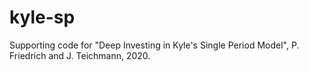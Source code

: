 # kyle-sp
Supporting code for "Deep Investing in Kyle's Single Period Model", P. Friedrich and J. Teichmann, 2020.
